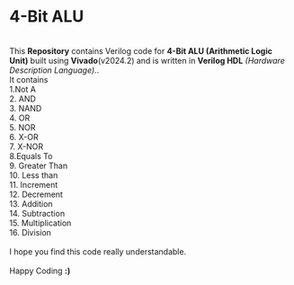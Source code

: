 # 4-Bit ALU
<br>
This <b>Repository</b> contains Verilog code for <b>4-Bit ALU (Arithmetic Logic Unit)</b> built using <b>Vivado</b>(v2024.2) and is written in <b>Verilog HDL</b> <i>(Hardware Description Language).</i>.
<br>
It contains <br>1.Not A <br>2. AND <br>3. NAND <br>4. OR <br>5. NOR <br>6. X-OR <br>7. X-NOR <br>8.Equals To <br>9. Greater Than <br>10. Less than <br>11. Increment <br>12. Decrement <br>13. Addition <br>14. Subtraction <br>15. Multiplication <br>16. Division
<br><br>
I hope you find this code really understandable. <br><br> Happy Coding <b>:)</b>
